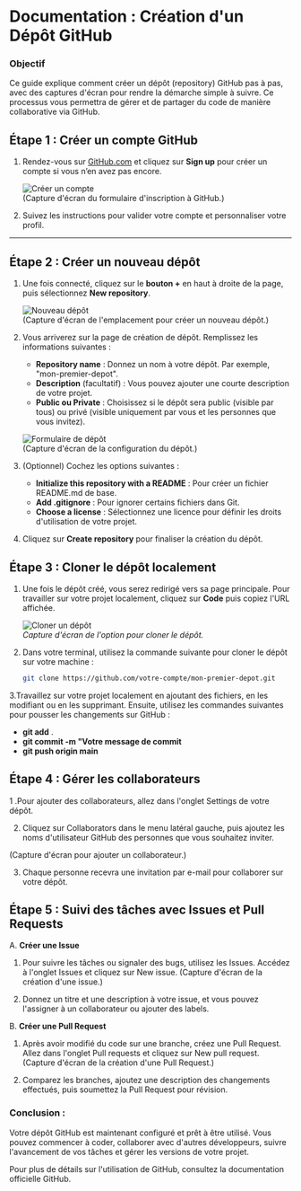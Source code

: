 # Documentation : Création d'un Dépôt GitHub

### Objectif
Ce guide explique comment créer un dépôt (repository) GitHub pas à pas, avec des captures d'écran pour rendre la démarche simple à suivre. Ce processus vous permettra de gérer et de partager du code de manière collaborative via GitHub.

## Étape 1 : Créer un compte GitHub

1. Rendez-vous sur [GitHub.com](https://github.com/) et cliquez sur **Sign up** pour créer un compte si vous n’en avez pas encore.

   ![Créer un compte](./.docs/.pour_tutos/README/création_compte.png)  
   (Capture d'écran du formulaire d'inscription à GitHub.)

2. Suivez les instructions pour valider votre compte et personnaliser votre profil.

---

## Étape 2 : Créer un nouveau dépôt

1. Une fois connecté, cliquez sur le **bouton +** en haut à droite de la page, puis sélectionnez **New repository**.

   ![Nouveau dépôt](https://docs.github.com/assets/images/help/repository/new-repository.png)  
   (Capture d'écran de l'emplacement pour créer un nouveau dépôt.)

2. Vous arriverez sur la page de création de dépôt. Remplissez les informations suivantes :
   - **Repository name** : Donnez un nom à votre dépôt. Par exemple, "mon-premier-depot".
   - **Description** (facultatif) : Vous pouvez ajouter une courte description de votre projet.
   - **Public ou Private** : Choisissez si le dépôt sera public (visible par tous) ou privé (visible uniquement par vous et les personnes que vous invitez).

   ![Formulaire de dépôt](https://docs.github.com/assets/images/help/repository/create-repository-name.png)  
   (Capture d'écran de la configuration du dépôt.)

3. (Optionnel) Cochez les options suivantes :
   - **Initialize this repository with a README** : Pour créer un fichier README.md de base.
   - **Add .gitignore** : Pour ignorer certains fichiers dans Git.
   - **Choose a license** : Sélectionnez une licence pour définir les droits d'utilisation de votre projet.

4. Cliquez sur **Create repository** pour finaliser la création du dépôt.

## Étape 3 : Cloner le dépôt localement

1. Une fois le dépôt créé, vous serez redirigé vers sa page principale. Pour travailler sur votre projet localement, cliquez sur **Code** puis copiez l'URL affichée.

   ![Cloner un dépôt](https://docs.github.com/assets/images/help/repository/code-button.png)  
   *Capture d'écran de l'option pour cloner le dépôt.*

2. Dans votre terminal, utilisez la commande suivante pour cloner le dépôt sur votre machine :
   ```bash
   git clone https://github.com/votre-compte/mon-premier-depot.git

3.Travaillez sur votre projet localement en ajoutant des fichiers, en les modifiant ou en les supprimant. Ensuite, utilisez les commandes suivantes pour pousser les changements sur GitHub :

  - **git add** .
  - **git commit -m "Votre message de commit**
  - **git push origin main**

## Étape 4 : Gérer les collaborateurs

1 .Pour ajouter des collaborateurs, allez dans l'onglet Settings de votre dépôt.

2. Cliquez sur Collaborators dans le menu latéral gauche, puis ajoutez les noms d'utilisateur GitHub des personnes que vous souhaitez inviter.

(Capture d'écran pour ajouter un collaborateur.)

3. Chaque personne recevra une invitation par e-mail pour collaborer sur votre dépôt.

## Étape 5 : Suivi des tâches avec Issues et Pull Requests

A. **Créer une Issue**

1. Pour suivre les tâches ou signaler des bugs, utilisez les Issues. Accédez à l'onglet Issues et cliquez sur New issue.
(Capture d'écran de la création d'une issue.)

2. Donnez un titre et une description à votre issue, et vous pouvez l'assigner à un collaborateur ou ajouter des labels.

B. **Créer une Pull Request**

1. Après avoir modifié du code sur une branche, créez une Pull Request. Allez dans l'onglet Pull requests et cliquez sur New pull request.
(Capture d'écran de la création d'une Pull Request.)

2. Comparez les branches, ajoutez une description des changements effectués, puis soumettez la Pull Request pour révision.

### Conclusion :

Votre dépôt GitHub est maintenant configuré et prêt à être utilisé. Vous pouvez commencer à coder, collaborer avec d'autres développeurs, suivre l'avancement de vos tâches et gérer les versions de votre projet.

Pour plus de détails sur l'utilisation de GitHub, consultez la documentation officielle GitHub.


